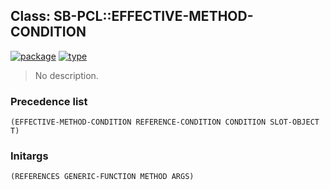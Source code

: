 ## Class: SB-PCL::EFFECTIVE-METHOD-CONDITION
[![package](https://img.shields.io/badge/Package-SB--PCL-5f9ea0.svg?style=social&colorA=999999)](../) [![type](https://img.shields.io/badge/Type-Class-5f9ea0.svg?style=social&colorA=999999)](../#class) 

> No description.

### Precedence list
```
(EFFECTIVE-METHOD-CONDITION REFERENCE-CONDITION CONDITION SLOT-OBJECT T)
```
### Initargs
```
(REFERENCES GENERIC-FUNCTION METHOD ARGS)
```
